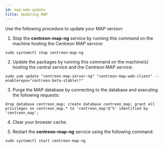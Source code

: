 ```yaml
---
id: map-web-update
title: Updating MAP
---
```


Use the following procedure to update your MAP version:

1. Stop the **centreon-map-ng** service by running this command on the machine hosting the Centreon MAP service:
 
  ```shell
  sudo systemctl stop centreon-map-ng
  ```

2. Update the packages by running this command on the machine(s) hosting the central service and the Centreon MAP service:
 
  ```shell
  sudo yum update "centreon-map-server-ng" "centreon-map-web-client" --enablerepo="centreon-beta-stable\*"
  ```

3. Purge the MAP database by connecting to the database and executing the following requests:
 
  ```shell
  drop database centreon_map; create database centreon_map; grant all privileges on centreon_map.* to 'centreon_map'@'%' identified by 'centreon_map';
  ```

4. Clear your browser cache.
 

5. Restart the **centreon-map-ng** service using the following command:
 
  ```shell
  sudo systemctl start centreon-map-ng
  ```
